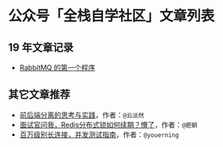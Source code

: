 # 公众号「全栈自学社区」文章列表

## 19 年文章记录

* [RabbitMQ 的第一个程序](https://mp.weixin.qq.com/s/baz75P8V_LXHFx_8SmuoHQ)

## 其它文章推荐

* [前后端分离的思考与实践](https://frontenddev.org/link/full-stack-development-with-nodejs-1.html)，作者：```@云淡然```
* [面试官问我，Redis分布式锁如何续期？懵了](https://mp.weixin.qq.com/s/y-8W6H9JriUv557Nhudpow)，作者：```@肥朝```
* [百万级别长连接，并发测试指南](https://blog.51cto.com/youerning/2089930?lb)，作者：```@youerning```



